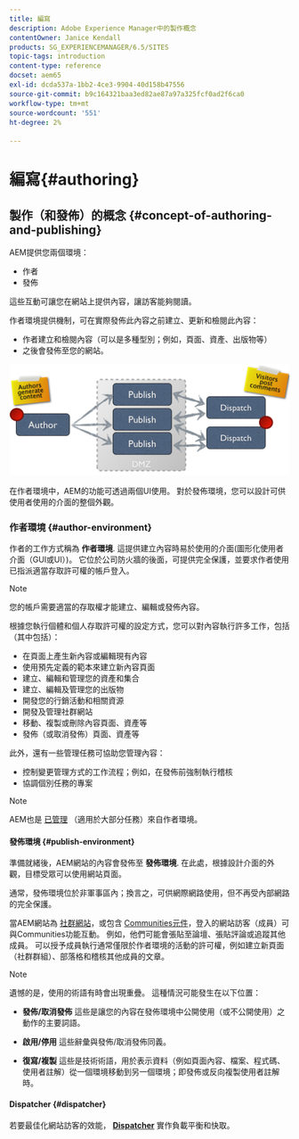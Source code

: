 ```yaml
---
title: 編寫
description: Adobe Experience Manager中的製作概念
contentOwner: Janice Kendall
products: SG_EXPERIENCEMANAGER/6.5/SITES
topic-tags: introduction
content-type: reference
docset: aem65
exl-id: dcda537a-1bb2-4ce3-9904-40d158b47556
source-git-commit: b9c164321baa3ed82ae87a97a325fcf0ad2f6ca0
workflow-type: tm+mt
source-wordcount: '551'
ht-degree: 2%

---
```


# 編寫{#authoring}

## 製作（和發佈）的概念 {#concept-of-authoring-and-publishing}

AEM提供您兩個環境：

* 作者
* 發佈

這些互動可讓您在網站上提供內容，讓訪客能夠閱讀。

作者環境提供機制，可在實際發佈此內容之前建立、更新和檢閱此內容：

* 作者建立和檢閱內容（可以是多種型別；例如，頁面、資產、出版物等）
* 之後會發佈至您的網站。

![環境概觀](assets/chlimage_1-132.png)

在作者環境中，AEM的功能可透過兩個UI使用。 對於發佈環境，您可以設計可供使用者使用的介面的整個外觀。

### 作者環境 {#author-environment}

作者的工作方式稱為 **作者環境**. 這提供建立內容時易於使用的介面(圖形化使用者介面（GUI或UI）)。 它位於公司防火牆的後面，可提供完全保護，並要求作者使用已指派適當存取許可權的帳戶登入。

>[!NOTE]
>
>您的帳戶需要適當的存取權才能建立、編輯或發佈內容。

根據您執行個體和個人存取許可權的設定方式，您可以對內容執行許多工作，包括（其中包括）：

* 在頁面上產生新內容或編輯現有內容
* 使用預先定義的範本來建立新內容頁面
* 建立、編輯和管理您的資產和集合
* 建立、編輯及管理您的出版物
* 開發您的行銷活動和相關資源
* 開發及管理社群網站
* 移動、複製或刪除內容頁面、資產等
* 發佈（或取消發佈）頁面、資產等

此外，還有一些管理任務可協助您管理內容：

* 控制變更管理方式的工作流程；例如，在發佈前強制執行稽核
* 協調個別任務的專案

>[!NOTE]
>
>AEM也是 [已管理](/help/sites-administering/home.md) （適用於大部分任務）來自作者環境。

#### 發佈環境 {#publish-environment}

準備就緒後，AEM網站的內容會發佈至 **發佈環境**. 在此處，根據設計介面的外觀，目標受眾可以使用網站頁面。

通常，發佈環境位於非軍事區內；換言之，可供網際網路使用，但不再受內部網路的完全保護。

當AEM網站為 [社群網站](/help/communities/overview.md)，或包含 [Communities元件](/help/communities/author-communities.md)，登入的網站訪客（成員）可與Communities功能互動。 例如，他們可能會張貼至論壇、張貼評論或追蹤其他成員。 可以授予成員執行通常僅限於作者環境的活動的許可權，例如建立新頁面（社群群組）、部落格和稽核其他成員的文章。

>[!NOTE]
>
>遺憾的是，使用的術語有時會出現重疊。 這種情況可能發生在以下位置：
>
>* **發佈/取消發佈**
>  這些是讓您的內容在發佈環境中公開使用（或不公開使用）之動作的主要詞語。
>
>* **啟用/停用**
>  這些辭彙與發佈/取消發佈同義。
>
>* **復寫/複製**
>  這些是技術術語，用於表示資料（例如頁面內容、檔案、程式碼、使用者註解）從一個環境移動到另一個環境；即發佈或反向複製使用者註解時。
>

#### Dispatcher {#dispatcher}

若要最佳化網站訪客的效能， **[Dispatcher](https://experienceleague.adobe.com/docs/experience-manager-dispatcher/using/dispatcher.html?lang=zh-Hant)** 實作負載平衡和快取。
